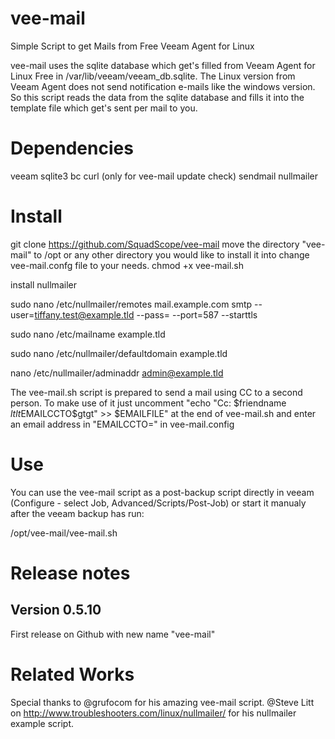 # vee-mail
Simple Script to get Mails from Free Veeam Agent for Linux

vee-mail uses the sqlite database which get's filled from Veeam Agent for Linux Free in /var/lib/veeam/veeam_db.sqlite.
The Linux version from Veeam Agent does not send notification e-mails like the windows version.
So this script reads the data from the sqlite database and fills it into the template file which get's sent per mail to you.

# Dependencies

veeam
sqlite3
bc
curl (only for vee-mail update check)
sendmail
nullmailer

# Install

git clone https://github.com/SquadScope/vee-mail
move the directory "vee-mail" to /opt or any other directory you would like to install it into
change vee-mail.confg file to your needs.
chmod +x vee-mail.sh

install nullmailer

sudo nano /etc/nullmailer/remotes
  mail.example.com smtp --user=tiffany.test@example.tld --pass=<Password> --port=587 --starttls
  
sudo nano /etc/mailname
    example.tld
    
sudo nano /etc/nullmailer/defaultdomain
    example.tld
    
nano /etc/nullmailer/adminaddr
    admin@example.tld

The vee-mail.sh script is prepared to send a mail using CC to a second person. To make use of it just uncomment "echo "Cc: $friendname $ltlt$EMAILCCTO$gtgt" >> $EMAILFILE" at the end of vee-mail.sh and enter an email address in "EMAILCCTO=" in vee-mail.config


# Use

You can use the vee-mail script as a post-backup script directly in veeam (Configure - select Job, Advanced/Scripts/Post-Job) or start it manualy after the veeam backup has run:

/opt/vee-mail/vee-mail.sh


# Release notes

## Version 0.5.10
First release on Github with new name "vee-mail"

# Related Works
Special thanks to @grufocom for his amazing vee-mail script.
@Steve Litt on  http://www.troubleshooters.com/linux/nullmailer/ for his nullmailer example script.
